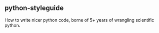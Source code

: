 ## python-styleguide

How to write nicer python code, borne of 5+ years of wrangling scientific python.
